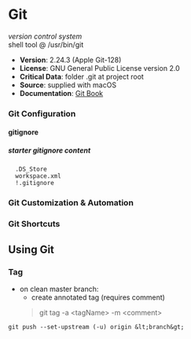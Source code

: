 # Git

*version control system*<br/>
shell tool @ /usr/bin/git<br/>
  - **Version**: 2.24.3 (Apple Git-128)<br/>
  - **License**: GNU General Public License version 2.0<br/>
  - **Critical Data**: folder .git at project root<br/>
  - **Source**: supplied with macOS<br/>
  - **Documentation**: [Git Book](https://git-scm.com/book/en/v2)

### **Git Configuration**<br/>

#### gitignore
##### starter gitignore content
```
  .DS_Store
  workspace.xml
  !.gitignore
````
### **Git Customization &amp; Automation**<br/>

### **Git Shortcuts**<br/>

## Using Git<br/>
### Tag
- on clean master branch:
  - create annotated tag (requires comment)
  > git tag -a &lt;tagName&gt; -m &lt;comment&gt;

<!--- \todo incorporate -->
`git push --set-upstream (-u) origin &lt;branch&gt;`
